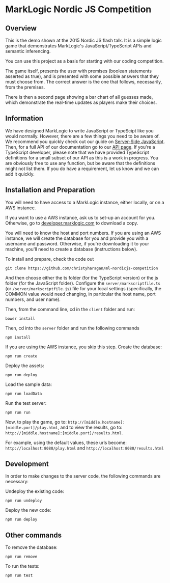 MarkLogic Nordic JS Competition
==

Overview
--

This is the demo shown at the 2015 Nordic JS flash talk. It is a simple logic game that demonstrates MarkLogic's JavaScript/TypeScript APIs and semantic inferencing.

You can use this project as a basis for starting with our coding competition.

The game itself, presents the user with premises (boolean statements asserted as true), and is presented with some possible answers that they must choose from. The correct answer is the one that follows, necessarily, from the premises.

There is then a second page showing a bar chart of all guesses made, which demonstrate the real-time updates as players make their choices.

Information
--

We have designed MarkLogic to write JavaScript or TypeScipt like you would normally. However, there are a few things you need to be aware of. We recommend you quickly check out our guide on [Server-Side JavaScript](https://developer.marklogic.com/features/javascript). Then, for a full API of our documentation go to our [API page](https://docs.marklogic.com). If you're a TypeScript developer, please note that we have provided TypeScript definitions for a small subset of our API as this is a work in progress. You are obviously free to use any function, but be aware that the definitions might not list them. If you do have a requirement, let us know and we can add it quickly.

Installation and Preparation
--

You will need to have access to a MarkLogic instance, either locally, or on a AWS instance.

If you want to use a AWS instance, ask us to set-up an account for you. Otherwise, go to [developer.marklogic.com](https://developer.marklogic.com) to download a copy.

You will need to know the host and port numbers. If you are using an AWS instance, we will create the database for you and provide you with a username and password. Otherwise, if you're downloading it to your machine, you'll need to create a database (instructions below).

To install and prepare, check the code out

```
git clone https://github.com/christyharagan/ml-nordicjs-competition
```

And then choose either the ts folder (for the TypeScript version) or the js folder (for the JavaScript folder). Configure the ```server/markscriptfile.ts``` (or ```/server/markscriptfile.js```) file for your local settings (specifically, the COMMON value would need changing, in particular the host name, port numbers, and user name).

Then, from the command line, cd in the ```client``` folder and run:

```
bower install
```

Then, cd into the ```server``` folder and run the following commands

```
npm install
```

If you are using the AWS instance, you skip this step. Create the database:
```
npm run create
```

Deploy the assets:
```
npm run deploy
```

Load the sample data:
```
npm run loadData
```

Run the test server:
```
npm run run
```

Now, to play the game, go to: ```http://[middle.hostname]:[middle.port]/play.html```, and to view the results, go to: ```http://[middle.hostname]:[middle.port]/results.html```.

For example, using the default values, these urls become: ```http://localhost:8080/play.html``` and ```http://localhost:8080/results.html```

Development
--

In order to make changes to the server code, the following commands are necessary:

Undeploy the existing code:

```
npm run undeploy
```

Deploy the new code:

```
npm run deploy
```

Other commands
--

To remove the database:

```
npm run remove
```

To run the tests:

```
npm run test
```
